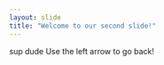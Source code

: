 ```yaml
---
layout: slide
title: "Welcome to our second slide!"
---
```

sup dude
Use the left arrow to go back!
